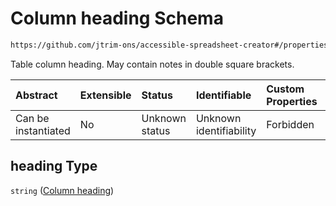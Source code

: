 # Column heading Schema

```txt
https://github.com/jtrim-ons/accessible-spreadsheet-creator#/properties/sheets/items/properties/columns/items/properties/heading
```

Table column heading. May contain notes in double square brackets.

| Abstract            | Extensible | Status         | Identifiable            | Custom Properties | Additional Properties | Access Restrictions | Defined In                                                               |
| :------------------ | :--------- | :------------- | :---------------------- | :---------------- | :-------------------- | :------------------ | :----------------------------------------------------------------------- |
| Can be instantiated | No         | Unknown status | Unknown identifiability | Forbidden         | Allowed               | none                | [ods-data.schema.json\*](../ods-data.schema.json "open original schema") |

## heading Type

`string` ([Column heading](ods-data-properties-sheets-items-properties-data-columns-data-column-properties-column-heading.md))
